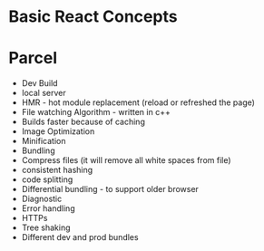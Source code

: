 # Basic React Concepts


# Parcel 
 - Dev Build
 - local server
 - HMR - hot module replacement (reload or refreshed the page)
 - File watching Algorithm - written in c++
 - Builds faster because of caching
 - Image Optimization
 - Minification
 - Bundling
 - Compress files (it will remove all white spaces from file)
 - consistent hashing
 - code splitting
 - Differential bundling - to support older browser
 - Diagnostic
 - Error handling
 - HTTPs
 - Tree shaking 
 - Different dev and prod bundles
 